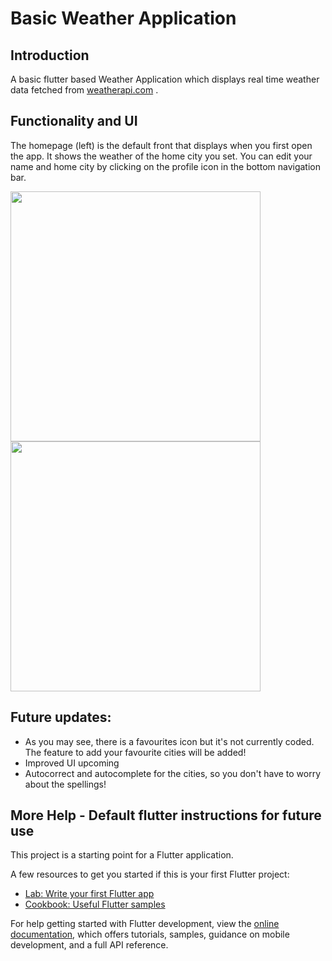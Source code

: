 # Basic Weather Application

## Introduction
A basic flutter based Weather Application which displays real time weather data fetched from [weatherapi.com](weatherapi.com) .

## Functionality and UI
The homepage (left) is the default front that displays when you first open the app. It shows the weather of the home city you set. You can edit your name and home city by clicking on the profile icon in the bottom navigation bar.
<div class="row">
  <img src="https://github.com/Anika-2048/Flutter-Weather-App/assets/128902230/081a3a05-9804-4ad4-b7ae-93e023b49afc" height="400">
<img src="https://github.com/Anika-2048/Flutter-Weather-App/assets/128902230/dba70045-f843-4bb6-924d-97073faeb5f0" height="400">
</div>

## Future updates:
- As you may see, there is a favourites icon but it's not currently coded. The feature to add your favourite cities will be added!
- Improved UI upcoming
- Autocorrect and autocomplete for the cities, so you don't have to worry about the spellings!

## More Help - Default flutter instructions for future use

This project is a starting point for a Flutter application.

A few resources to get you started if this is your first Flutter project:

- [Lab: Write your first Flutter app](https://docs.flutter.dev/get-started/codelab)
- [Cookbook: Useful Flutter samples](https://docs.flutter.dev/cookbook)

For help getting started with Flutter development, view the
[online documentation](https://docs.flutter.dev/), which offers tutorials,
samples, guidance on mobile development, and a full API reference.


